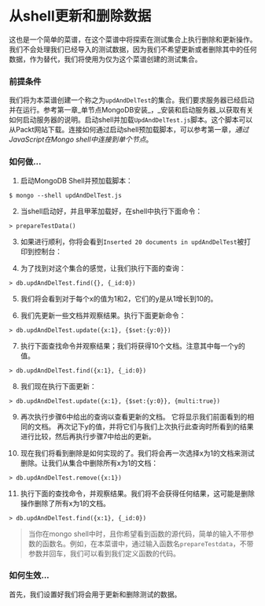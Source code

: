 # 从shell更新和删除数据

这也是一个简单的菜谱，在这个菜谱中将探索在测试集合上执行删除和更新操作。我们不会处理我们已经导入的测试数据，因为我们不希望更新或者删除其中的任何数据，作为替代，我们将使用为仅为这个菜谱创建的测试集合。

### 前提条件
我们将为本菜谱创建一个称之为`updAndDelTest`的集合。我们要求服务器已经启动并在运行。参考第一章_单节点MongoDB安装_，_安装和启动服务器_以获取有关如何启动服务器的说明。启动shell并加载`UpdAndDelTest.js`脚本。这个脚本可以从Packt网站下载。连接如何通过启动shell预加载脚本，可以参考第一章，_通过JavaScript在Mongo shell中连接到单个节点_。

### 如何做...
1. 启动MongoDB Shell并预加载脚本：
```
$ mongo --shell updAndDelTest.js
```

2. 当shell启动好，并且甲苯加载好，在shell中执行下面命令：
```
> prepareTestData()
```

3. 如果进行顺利，你将会看到`Inserted 20 documents in updAndDelTest`被打印到控制台：

4. 为了找到对这个集合的感觉，让我们执行下面的查询：
```
> db.updAndDelTest.find({}, {_id:0})
```

5. 我们将会看到对于每个x的值为1和2，它们的y是从1增长到10的。

6. 我们先更新一些文档并观察结果。执行下面更新命令：
```
> db.updAndDelTest.update({x:1}, {$set:{y:0}})
```

7. 执行下面查找命令并观察结果；我们将获得10个文档。注意其中每一个y的值。
```
> db.updAndDelTest.find({x:1}, {_id:0})
```

8. 我们现在执行下面更新：
```
> db.updAndDelTest.update({x:1}, {$set:{y:0}}, {multi:true})
```

9. 再次执行步骤6中给出的查询以查看更新的文档。 它将显示我们前面看到的相同的文档。 再次记下y的值，并将它们与我们上次执行此查询时所看到的结果进行比较，然后再执行步骤7中给出的更新。

10. 现在我们将看到删除是如何实现的了。我们将会再一次选择x为1的文档来测试删除。让我们从集合中删除所有x为1的文档：
```
> db.updAndDelTest.remove({x:1})
```

11. 执行下面的查找命令，并观察结果。我们将不会获得任何结果，这可能是删除操作删除了所有x为1的文档。
```
> db.updAndDelTest.find({x:1}, {_id:0})
```

> 当你在mongo shell中时，且你希望看到函数的源代码，简单的输入不带参数的函数名。例如，在本菜谱中，通过输入函数名`prepareTestdata`，不带参数并回车，我们可以看到我们定义函数的代码。


### 如何生效...
首先，我们设置好我们将会用于更新和删除测试的数据。